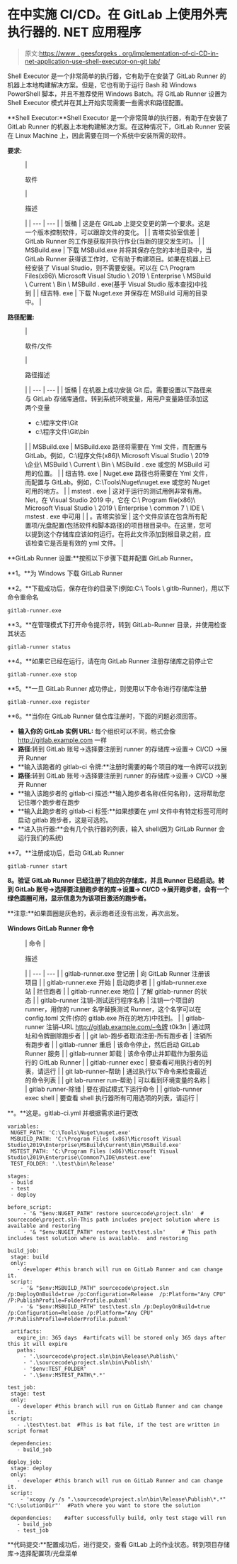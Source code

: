 # 在中实施 CI/CD。在 GitLab 上使用外壳执行器的. NET 应用程序

> 原文:[https://www . geesforgeks . org/implementation-of-ci-CD-in-net-application-use-shell-executor-on-git lab/](https://www.geeksforgeeks.org/implementation-of-ci-cd-in-net-application-using-shell-executor-on-gitlab/)

Shell Executor 是一个非常简单的执行器，它有助于在安装了 GitLab Runner 的机器上本地构建解决方案。但是，它也有助于运行 Bash 和 Windows PowerShell 脚本，并且不推荐使用 Windows Batch。将 GitLab Runner 设置为 Shell Executor 模式并在其上开始实现需要一些需求和路径配置。

**Shell Executor:**Shell Executor 是一个非常简单的执行器，有助于在安装了 GitLab Runner 的机器上本地构建解决方案。在这种情况下，GitLab Runner 安装在 Linux Machine 上，因此需要在同一个系统中安装所需的软件。

**要求:**

<figure class="table">

| 

软件

 | 

描述

 |
| --- | --- |
| 饭桶 | 这是在 GitLab 上提交变更的第一个要求。这是一个版本控制软件，可以跟踪文件的变化。 |
| 吉塔实验室信差 | GitLab Runner 的工作是获取并执行作业(当新的提交发生时)。 |
| MSBuild.exe | 下载 MSBuild.exe 并将其保存在您的本地目录中，当 GitLab Runner 获得该工作时，它有助于构建项目。如果在机器上已经安装了 Visual Studio，则不需要安装。可以在 C:\ Program Files(x86)\ Microsoft Visual Studio \ 2019 \ Enterprise \ MSBuild \ Current \ Bin \ MSBuild . exe(基于 Visual Studio 版本查找)中找到 |
| 纽吉特. exe | 下载 Nuget.exe 并保存在 MSBuild 可用的目录中。 |

</figure>

**路径配置:**

<figure class="table">

| 

软件/文件

 | 

路径描述

 |
| --- | --- |
| 饭桶 | 在机器上成功安装 Git 后。需要设置以下路径来与 GitLab 存储库通信。转到系统环境变量，用用户变量路径添加这两个变量

*   c:\程序文件\Git
*   c:\程序文件\Git\bin

 |
| MSBuild.exe | MSBuild.exe 路径将需要在 Yml 文件，而配置与 GitLab。例如，C:\程序文件(x86)\ Microsoft Visual Studio \ 2019 \企业\ MSBuild \ Current \ Bin \ MSBuild . exe 或您的 MSBuild 可用的位置。 |
| 纽吉特. exe | Nuget.exe 路径也将需要在 Yml 文件，而配置与 GitLab。例如，C:\Tools\Nuget\nuget.exe 或您的 Nuget 可用的地方。 |
| mstest . exe | 这对于运行的测试用例非常有用。Net，在 Visual Studio 2019 中，它在 C:\ Program file(x86)\ Microsoft Visual Studio \ 2019 \ Enterprise \ common 7 \ IDE \ mstest . exe 中可用 |
| 。吉塔实验室 | 这个文件应该在包含所有配置项/光盘配置(包括软件和脚本路径)的项目根目录中。在这里，您可以提到这个存储库应该如何运行。在将此文件添加到根目录之前，应该检查它是否是有效的 yml 文件。 |

</figure>

**GitLab Runner 设置:**按照以下步骤下载并配置 GitLab Runner。

**1。**为 Windows 下载 GitLab Runner

**2。**下载成功后，保存在你的目录下(例如:C:\ Tools \ gitlb-Runner)，用以下命令重命名

```
gitlab-runner.exe
```

**3。**在管理模式下打开命令提示符，转到 GitLab-Runner 目录，并使用检查其状态

```
gitlab-runner status
```

**4。**如果它已经在运行，请在向 GitLab Runner 注册存储库之前停止它

```
gitlab-runner.exe stop
```

**5。**一旦 GitLab Runner 成功停止，则使用以下命令进行存储库注册

```
gitlab-runner.exe register
```

**6。**当你在 GitLab Runner 做仓库注册时，下面的问题必须回答。

*   **输入你的 GitLab 实例 URL:** 每个组织可以不同，格式会像 http://gitlab.example.com 一样
*   **路径**:转到 GitLab 账号→选择要注册到 runner 的存储库→设置→ CI/CD →展开 Runner
*   **输入该跑者的 gitlab-ci 令牌:**注册时需要的每个项目的唯一令牌可以找到
*   **路径**:转到 GitLab 账号→选择要注册到 runner 的存储库→设置→ CI/CD →展开 Runner
*   **输入该跑步者的 gitlab-ci 描述:**输入跑步者名称(任何名称)，这将帮助您记住哪个跑步者在跑步
*   **输入此跑步者的 gitlab-ci 标签:**如果想要在 yml 文件中有特定标签可用时启动 gitlab 跑步者，这是可选的。
*   **进入执行器:**会有几个执行器的列表，输入 shell(因为 GitLab Runner 会运行我们的系统)

**7。**注册成功后，启动 GitLab Runner

```
gitlab-runner start
```

**8。**验证 GitLab Runner 已经注册了相应的存储库，并且 Runner 已经启动。转到 GitLab 账号→选择要注册跑步者的库→设置→ CI/CD →展开跑步者，会有一个绿色圆圈可用，显示信息为**为该项目激活的跑步者。**

**注意:**如果圆圈是灰色的，表示跑者还没有出发，再次出发。

**Windows GitLab Runner 命令**

<figure class="table">

| 命令 | 

描述

 |
| --- | --- |
| gitlab-runner.exe 登记册 | 向 GitLab Runner 注册该项目 |
| gitlab-runner.exe 开始 | 启动跑步者 |
| gitlab-runner.exe 站 | 拦住跑者 |
| gitlab-runner.exe 地位 | 了解 gitlab-runner 的状态 |
| gitlab-runner 注销-测试运行程序名称 | 注销一个项目的 runner，用你的 runner 名字替换测试 Runner，这个名字可以在 config.toml 文件(你的 gitlab.exe 所在的地方)中找到。 |
| gitlab-runner 注销–URL http://gitlab.example.com/–令牌 t0k3n | 通过网址和令牌删除跑步者 |
| git lab-跑步者取消注册-所有跑步者 | 注销所有跑步者 |
| gitlab-runner 重启 | 该命令停止，然后启动 GitLab Runner 服务 |
| gitlab-runner 卸载 | 该命令停止并卸载作为服务运行的 GitLab Runner |
| gitlab-runner exec | 要查看可用执行者的列表，请运行 |
| git lab-runner–帮助 | 通过执行以下命令来检查最近的命令列表 |
| git lab-runner run–帮助 | 可以看到环境变量的名称 |
| gitlab runner-除错 | 要在调试模式下运行命令 |
| gitlab-runner exec shell | 要查看 shell 执行器所有可用选项的列表，请运行 |

</figure>

**。**这是。gitlab-ci.yml 并根据需求进行更改

```
variables:
 NUGET_PATH: 'C:\Tools\Nuget\nuget.exe'
 MSBUILD_PATH: 'C:\Program Files (x86)\Microsoft Visual Studio\2019\Enterprise\MSBuild\Current\Bin\MSBuild.exe'
 MSTEST_PATH: 'C:\Program Files (x86)\Microsoft Visual Studio\2019\Enterprise\Common7\IDE\mstest.exe'
 TEST_FOLDER: '.\test\bin\Release'

stages:
 - build
 - test
 - deploy

before_script:  
     - '& "$env:NUGET_PATH" restore sourcecode\project.sln'  # sourcecode\project.sln-This path includes project solution where is available and restoring
     - '& "$env:NUGET_PATH" restore test\test.sln'     # This path includes test solution where is available.  and restoring      

build_job:
 stage: build
 only:
   - developer #this branch will run on GitLab Runner and can change it.  
 script:  
    - '& "$env:MSBUILD_PATH" sourcecode\project.sln /p:DeployOnBuild=true /p:Configuration=Release  /p:Platform="Any CPU" /P:PublishProfile=FolderProfile.pubxml'  
    - '& "$env:MSBUILD_PATH" test\test.sln /p:DeployOnBuild=true /p:Configuration=Release /p:Platform="Any CPU" /P:PublishProfile=FolderProfile.pubxml'  

 artifacts:
   expire_in: 365 days  #artifcats will be stored only 365 days after this it will expire  
   paths:
     - '.\sourcecode\project.sln\bin\Release\Publish\'
     - '.\sourcecode\project.sln\bin\Publish\'
     - '$env:TEST_FOLDER'
     - '.\$env:MSTEST_PATH\*.*'

test_job:
 stage: test
 only:
   - developer #this branch will run on GitLab Runner and can change it.  
 script:
   - .\test\test.bat  #This is bat file, if the test are written in script format  

 dependencies:
   - build_job

deploy_job:
 stage: deploy
 only:
   - developer #this branch will run on GitLab Runner and can change it.  
 script:
    - 'xcopy /y /s ".\sourcecode\project.sln\bin\Release\Publish\*.*" "C:\solutionDir"'  #Path where you want to store the solution  

 dependencies:    #after successfully build, only test stage will run  
   - build_job
   - test_job
```

**代码提交:**配置成功后，进行提交，查看 GitLab 上的作业状态。转到项目存储库→选择配置项/光盘菜单